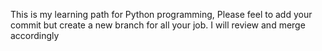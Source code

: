 This is my learning path for Python programming, Please feel to add your commit but create a new branch for all your job. I will review and merge accordingly
